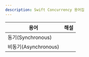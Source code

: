 ```yaml
---
description: Swift Concurrency 용어집
---
```


| 용어 | 해설 |
|  -  |  -  |
| 동기(Synchronous) | |
| 비동기(Asynchronous) | |

